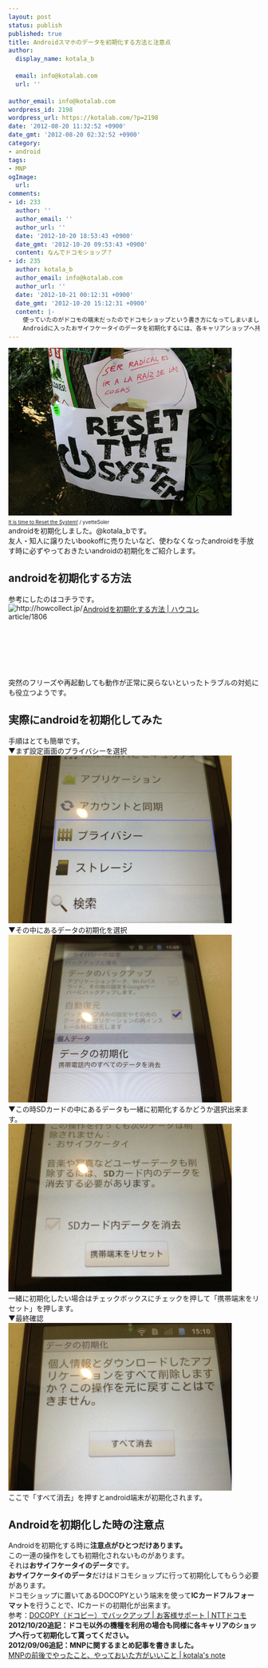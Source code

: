 ```yaml
---
layout: post
status: publish
published: true
title: Androidスマホのデータを初期化する方法と注意点
author:
  display_name: kotala_b

  email: info@kotalab.com
  url: ''

author_email: info@kotalab.com
wordpress_id: 2198
wordpress_url: https://kotalab.com/?p=2198
date: '2012-08-20 11:32:52 +0900'
date_gmt: '2012-08-20 02:32:52 +0900'
category:
- android
tags:
- MNP
ogImage:
  url:
comments:
- id: 233
  author: ''
  author_email: ''
  author_url: ''
  date: '2012-10-20 18:53:43 +0900'
  date_gmt: '2012-10-20 09:53:43 +0900'
  content: なんでドコモショップ？
- id: 235
  author: kotala_b
  author_email: info@kotalab.com
  author_url: ''
  date: '2012-10-21 00:12:31 +0900'
  date_gmt: '2012-10-20 15:12:31 +0900'
  content: |-
    使っていたのがドコモの端末だったのでドコモショップという書き方になってしまいました。
    Androidに入ったおサイフケータイのデータを初期化するには、各キャリアショップへ持って行ってやってもらうしかないようです。
---
```

<p><a href="/wp-content/uploads/androidreset_120820.jpg" target="_blank"><img src="/wp-content/uploads/androidreset_120820.jpg" alt="" title="androidreset_120820" width="448" height="336" class="alignnone size-full wp-image-2205" /></a><br />
<span style="font-size:10px;"><a href="https://www.flickr.com/photos/jesseyvette/5752137437/" target="_blank">It is time to Reset the System!</a> / yvetteSoler</span><br />
androidを初期化しました。@kotala_bです。<br />
友人・知人に譲りたいbookoffに売りたいなど、使わなくなったandroidを手放す時に必ずやっておきたいandroidの初期化をご紹介します。<br />
</p>
<!--more-->
<h2>androidを初期化する方法</h2>
<p>参考にしたのはコチラです。<br />
<a href="http://howcollect.jp/article/1806" target="_blank"><img src="https://capture.heartrails.com/150x130?http://howcollect.jp/article/1806" alt="http://howcollect.jp/article/1806" width="150" height="130" align="left" /></a><a href="http://howcollect.jp/article/1806" target="_blank">Androidを初期化する方法 | ハウコレ</a><br style="clear:both;" /><br />
突然のフリーズや再起動しても動作が正常に戻らないといったトラブルの対処にも役立つようです。</p>
<h2>実際にandroidを初期化してみた</h2>
<p>手順はとても簡単です。<br />
▼まず設定画面のプライバシーを選択<br />
<a href="/wp-content/uploads/androidreset_120820_01.jpg" target="_blank"><img src="/wp-content/uploads/androidreset_120820_01.jpg" alt="" title="androidreset_120820_01" width="448" height="336" class="alignnone size-full wp-image-2200" /></a><br />
▼その中にあるデータの初期化を選択<br />
<a href="/wp-content/uploads/androidreset_120820_02.jpg" target="_blank"><img src="/wp-content/uploads/androidreset_120820_02.jpg" alt="" title="androidreset_120820_02" width="448" height="336" class="alignnone size-full wp-image-2201" /></a><br />
▼この時SDカードの中にあるデータも一緒に初期化するかどうか選択出来ます。<br />
<a href="/wp-content/uploads/androidreset_120820_03.jpg" target="_blank"><img src="/wp-content/uploads/androidreset_120820_03.jpg" alt="" title="androidreset_120820_03" width="448" height="336" class="alignnone size-full wp-image-2202" /></a><br />
一緒に初期化したい場合はチェックボックスにチェックを押して「携帯端末をリセット」を押します。<br />
▼最終確認<br />
<a href="/wp-content/uploads/androidreset_120820_04.jpg" target="_blank"><img src="/wp-content/uploads/androidreset_120820_04.jpg" alt="" title="androidreset_120820_04" width="448" height="336" class="alignnone size-full wp-image-2199" /></a><br />
ここで「すべて消去」を押すとandroid端末が初期化されます。</p>
<h2>Androidを初期化した時の注意点</h2>
<p>Androidを初期化する時に<strong>注意点がひとつだけあります。</strong><br />
この一連の操作をしても初期化されないものがあります。<br />
それは<strong>おサイフケータイのデータ</strong>です。<br />
<strong>おサイフケータイのデータ</strong>だけはドコモショップに行って初期化してもらう必要があります。<br />
ドコモショップに置いてあるDOCOPYという端末を使って<strong>ICカードフルフォーマット</strong>を行うことで、ICカードの初期化が出来ます。<br />
参考：<a href="http://www.nttdocomo.co.jp/support/utilization/backup/docopy/" target="_blank">DOCOPY（ドコピー）でバックアップ | お客様サポート | NTTドコモ</a><br />
<strong>2012/10/20追記：ドコモ以外の機種を利用の場合も同様に各キャリアのショップへ行って初期化して貰ってください。</strong><br />
<strong>2012/09/06追記：MNPに関するまとめ記事を書きました。</strong><br />
<a href="/mnp-todobetter" target="_blank">MNPの前後でやったこと、やっておいた方がいいこと | kotala's note</a></p>

